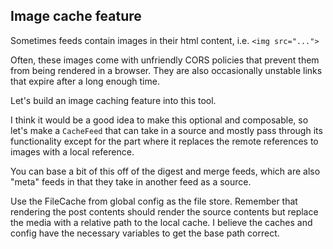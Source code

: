 ## Image cache feature

Sometimes feeds contain images in their html content, i.e. `<img src="...">`

Often, these images come with unfriendly CORS policies that prevent them from being rendered in a browser. They are also occasionally unstable links that expire after a long enough time.

Let's build an image caching feature into this tool.

I think it would be a good idea to make this optional and composable, so let's make a `CacheFeed` that can take in a source and mostly pass through its functionality except for the part where it replaces the remote references to images with a local reference.

You can base a bit of this off of the digest and merge feeds, which are also "meta" feeds in that they take in another feed as a source.

Use the FileCache from global config as the file store.  Remember that rendering the post contents should render the source contents but replace the media with a relative path to the local cache.  I believe the caches and config have the necessary variables to get the base path correct.